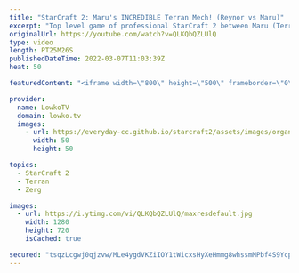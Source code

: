```yaml
---
title: "StarCraft 2: Maru's INCREDIBLE Terran Mech! (Reynor vs Maru)"
excerpt: "Top level game of professional StarCraft 2 between Maru (Terran) and Reynor (Zerg). Reynor decides to go for a Brood Lord timing attack versus Maru's passive Terran Mech style. While most players would just lose the game rigth then and there, Maru somehow manages to stabilize and counter attack.  Support"
originalUrl: https://youtube.com/watch?v=QLKQbQZLUlQ
type: video
length: PT25M26S
publishedDateTime: 2022-03-07T11:03:39Z
heat: 50

featuredContent: "<iframe width=\"800\" height=\"500\" frameborder=\"0\" src=\"https://www.youtube.com/embed/QLKQbQZLUlQ\" allow=\"accelerometer; autoplay; encrypted-media; gyroscope; picture-in-picture\" allowfullscreen></iframe>"

provider:
  name: LowkoTV
  domain: lowko.tv
  images:
    - url: https://everyday-cc.github.io/starcraft2/assets/images/organizations/lowko.tv-50x50.jpg
      width: 50
      height: 50

topics:
  - StarCraft 2
  - Terran
  - Zerg

images:
  - url: https://i.ytimg.com/vi/QLKQbQZLUlQ/maxresdefault.jpg
    width: 1280
    height: 720
    isCached: true

secured: "tsqzLcgwj0qjzvw/MLe4ygdVKZiIOY1tWicxsHyXeHmmg8whssmMPbf4S9YcpHBDqdoitmfu+cCnKdUqDNACrqW96AlLKCbPX6wsc3/Q+0QTHmysm/N8XgMQJQGd/br1ELIlVVxjvHZNCnDCHLV1ex2WHBNl2xwy/I5hxUILnKziwj5FABOauEfcS8DjJKtydVKeVEWiYNeiHIH/Lfmi0DIGVByzyHATamWSiQ4HKAy3NwC/FPh8+iB8prVuGtYx8UTKT4WEmlfjYMr2MSeBQ5HSRcl7cnx9t6txxwNI6iP7yQUzyjN8E1pOBJ7ggyZkbKiwaGEBqYnCsYebxPZC6hRAhfSN3y77E+y6U5qQiRmyEkLU/3vwNzBjkwXLNIv9WVyket6bBKkZAKP1no38GRUG3M26rDmh1tpP6lLn0os=;JMethNJx9WzZZSHnQ5Fgrw=="
---
```


